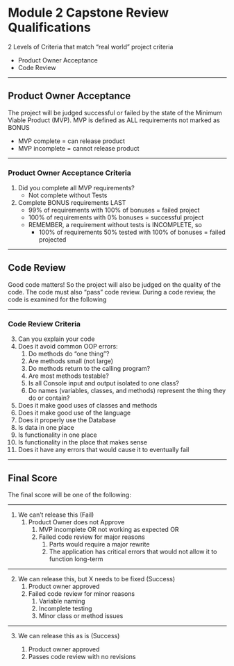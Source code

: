 

# Module 2 Capstone Review Qualifications


2 Levels of Criteria that match “real world” project criteria



*   Product Owner Acceptance
*   Code Review
----

## Product Owner Acceptance

The project will be judged successful or failed by the state of the Minimum Viable Product (MVP).   MVP is defined as ALL requirements not marked as BONUS



*   MVP complete = can release product
*   MVP incomplete = cannot release product
----

### Product Owner Acceptance Criteria



1. Did you complete all MVP requirements?
    - Not complete without Tests
1. Complete BONUS requirements LAST
    - 99% of requirements with 100% of bonuses = failed project
    - 100% of requirements with 0% bonuses = successful project
    - REMEMBER, a requirement without tests is INCOMPLETE, so 
        - 100% of requirements 50% tested with 100% of bonuses = failed projected

----
## Code Review

Good code matters!   So the project will also be judged on the quality of the code.   The code must also “pass” code review.   During a code review, the code is examined for the following

----
### Code Review Criteria



3. Can you explain your code
4. Does it avoid common OOP errors:
    1. Do methods do “one thing”?
    2. Are methods small (not large)
    3. Do methods return to the calling program?
    4. Are most methods testable?
    5. Is all Console input and output isolated to one class?
    6. Do names (variables, classes, and methods) represent the thing they do or contain?
4. Does it make good uses of classes and methods
5. Does it make good use of the language
6. Does it properly use the Database
6. Is data in one place
6. Is functionality in one place
6. Is functionality in the place that makes sense
7. Does it have any errors that would cause it to eventually fail

----
## Final Score
The final score will be one of the following:

----
1. We can’t release this (Fail)
    1. Product Owner does not Approve  
        1. MVP incomplete OR not working as expected
            OR
        2. Failed code review for major reasons
            1.  Parts would require a major rewrite
            2. The application has critical errors that would not allow it to function long-term
-----
2. We can release this, but X needs to be fixed  (Success)
    1. Product owner approved
    2. Failed code review for minor reasons
        1. Variable naming
       2. Incomplete testing
        3. Minor class or method issues
----
3. We can release this as is  (Success)

    1. Product owner approved 
    2. Passes code review with no revisions